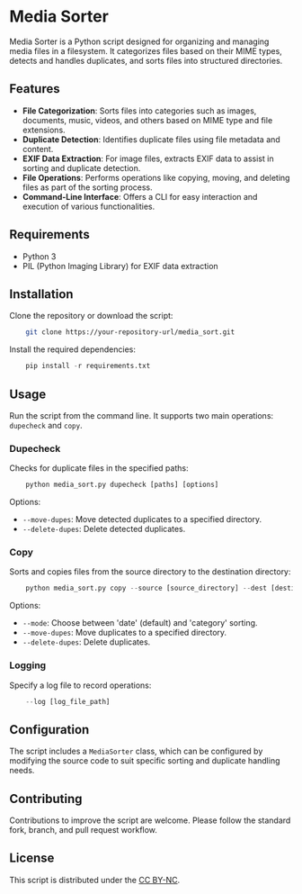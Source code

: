 # Media Sorter

Media Sorter is a Python script designed for organizing and managing media files in a filesystem. It categorizes files based on their MIME types, detects and handles duplicates, and sorts files into structured directories.

## Features

- **File Categorization**: Sorts files into categories such as images, documents, music, videos, and others based on MIME type and file extensions.
- **Duplicate Detection**: Identifies duplicate files using file metadata and content.
- **EXIF Data Extraction**: For image files, extracts EXIF data to assist in sorting and duplicate detection.
- **File Operations**: Performs operations like copying, moving, and deleting files as part of the sorting process.
- **Command-Line Interface**: Offers a CLI for easy interaction and execution of various functionalities.

## Requirements

- Python 3
- PIL (Python Imaging Library) for EXIF data extraction

## Installation

Clone the repository or download the script:

```bash
    git clone https://your-repository-url/media_sort.git
```

Install the required dependencies:

```python
    pip install -r requirements.txt
```

## Usage

Run the script from the command line. It supports two main operations: `dupecheck` and `copy`.

### Dupecheck

Checks for duplicate files in the specified paths:

```python
    python media_sort.py dupecheck [paths] [options]
```

Options:

- `--move-dupes`: Move detected duplicates to a specified directory.
- `--delete-dupes`: Delete detected duplicates.

### Copy

Sorts and copies files from the source directory to the destination directory:

```python
    python media_sort.py copy --source [source_directory] --dest [destination_directory] [options]
```

Options:

- `--mode`: Choose between 'date' (default) and 'category' sorting.
- `--move-dupes`: Move duplicates to a specified directory.
- `--delete-dupes`: Delete duplicates.

### Logging

Specify a log file to record operations:

```python
    --log [log_file_path]
```

## Configuration

The script includes a `MediaSorter` class, which can be configured by modifying the source code to suit specific sorting and duplicate handling needs.

## Contributing

Contributions to improve the script are welcome. Please follow the standard fork, branch, and pull request workflow.

## License

This script is distributed under the [CC BY-NC](LICENSE).
